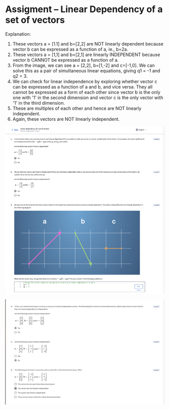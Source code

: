 # Assigment – Linear Dependency of a set of vectors 

Explanation:

1. These vectors a = [1.1] and b=[2,2] are NOT linearly dependent because vector b can be expressed as a function of a, ie., b=2a. 
2. These vectors a = [1,1] and b=[2,1] are linearly INDEPENDENT because vector b CANNOT be expressed as a function of a. 
3. From the image, we can see a = [2,2], b=[1,-2] and c=[-1,0]. We can solve this as a pair of simultaneous linear equations, giving q1 = -1 and q2 = 3. 
4. We can check for linear independence by exploring whether vector c can be expressed as a function of a and b, and vice versa. They all cannot be expressed as a form of each other since vector b is the only one with '1' in the second dimension and vector c is the only vector with '1' in the third dimension. 
5. These are multiples of each other and hence are NOT linearly independent. 
6. Again, these vectors are NOT linearly independent. 

![Quiz screenshot](imgs/w2_linear_depen_quiz_1.png)

![Quiz screenshot](imgs/w2_linear_depen_quiz_2.png)
